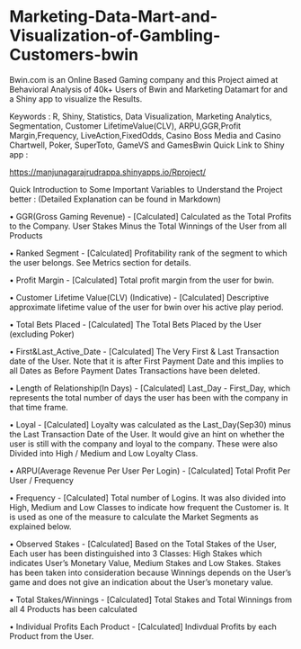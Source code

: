 # Marketing-Data-Mart-and-Visualization-of-Gambling-Customers-bwin

Bwin.com is an Online Based Gaming company and this Project aimed at Behavioral Analysis of 40k+ Users of Bwin and Marketing Datamart for and a Shiny app to visualize the Results.

Keywords : R, Shiny, Statistics, Data Visualization, Marketing Analytics, Segmentation, Customer LifetimeValue(CLV), ARPU,GGR,Profit Margin,Frequency, LiveAction,FixedOdds, Casino Boss Media and Casino Chartwell, Poker, SuperToto, GameVS and GamesBwin
Quick Link to Shiny app :

https://manjunagarajrudrappa.shinyapps.io/Rproject/

Quick Introduction to Some Important Variables to Understand the Project better : (Detailed Explanation can be found in Markdown)

• GGR(Gross Gaming Revenue) - [Calculated] Calculated as the Total Profits to the Company. User Stakes Minus the Total Winnings of the User from all Products

• Ranked Segment - [Calculated] Profitability rank of the segment to which the user belongs. See Metrics section for details.

• Profit Margin - [Calculated] Total profit margin from the user for bwin.

• Customer Lifetime Value(CLV) (Indicative) - [Calculated] Descriptive approximate lifetime value of the user for bwin over his active play period.

• Total Bets Placed - [Calculated] The Total Bets Placed by the User (excluding Poker)

• First&Last_Active_Date - [Calculated] The Very First & Last Transaction date of the User. Note that it is after First Payment Date and this implies to all Dates as Before Payment Dates Transactions have been deleted.

• Length of Relationship(In Days) - [Calculated] Last_Day - First_Day, which represents the total number of days the user has been with the company in that time frame.

• Loyal - [Calculated] Loyalty was calculated as the Last_Day(Sep30) minus the Last Transaction Date of the User. It would give an hint on whether the user is still with the company and loyal to the company. These were also Divided into High / Medium and Low Loyalty Class.

• ARPU(Average Revenue Per User Per Login) - [Calculated] Total Profit Per User / Frequency

• Frequency - [Calculated] Total number of Logins. It was also divided into High, Medium and Low Classes to indicate how frequent the Customer is. It is used as one of the measure to calculate the Market Segments as explained below.

• Observed Stakes - [Calculated] Based on the Total Stakes of the User, Each user has been distinguished into 3 Classes: High Stakes which indicates User’s Monetary Value, Medium Stakes and Low Stakes. Stakes has been taken into consideration because Winnings depends on the User’s game and does not give an indication about the User’s monetary value.

• Total Stakes/Winnings - [Calculated] Total Stakes and Total Winnings from all 4 Products has been calculated

• Individual Profits Each Product - [Calculated] Indivdual Profits by each Product from the User.
